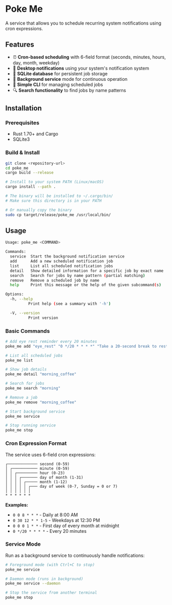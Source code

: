 # Poke Me

A service that allows you to schedule recurring system notifications using cron expressions. 

## Features

- ⏰ **Cron-based scheduling** with 6-field format (seconds, minutes, hours, day, month, weekday)
- 🔔 **Desktop notifications** using your system's notification system
- 💾 **SQLite database** for persistent job storage
- 🚀 **Background service** mode for continuous operation
- 📝 **Simple CLI** for managing scheduled jobs
- 🔍 **Search functionality** to find jobs by name patterns

## Installation

### Prerequisites
- Rust 1.70+ and Cargo
- SQLite3

### Build & Install
```bash
git clone <repository-url>
cd poke_me
cargo build --release

# Install to your system PATH (Linux/macOS)
cargo install --path .

# The binary will be installed to ~/.cargo/bin/
# Make sure this directory is in your PATH

# Or manually copy the binary
sudo cp target/release/poke_me /usr/local/bin/
```

## Usage

```bash
Usage: poke_me <COMMAND>

Commands:
  service  Start the background notification service
  add      Add a new scheduled notification job
  list     List all scheduled notification jobs
  detail   Show detailed information for a specific job by exact name
  search   Search for jobs by name pattern (partial matching)
  remove   Remove a scheduled job by name
  help     Print this message or the help of the given subcommand(s)

Options:
  -h, --help
          Print help (see a summary with '-h')

  -V, --version
          Print version
```
### Basic Commands

```bash
# Add eye rest reminder every 20 minutes
poke_me add "eye_rest" "0 */20 * * * *" "Take a 20-second break to rest your eyes"

# List all scheduled jobs
poke_me list

# Show job details
poke_me detail "morning_coffee"

# Search for jobs
poke_me search "morning"

# Remove a job
poke_me remove "morning_coffee"

# Start background service
poke_me service

# Stop running service
poke_me stop
```

### Cron Expression Format

The service uses 6-field cron expressions:
```
┌───────────── second (0-59)
│ ┌─────────── minute (0-59)
│ │ ┌───────── hour (0-23)
│ │ │ ┌─────── day of month (1-31)
│ │ │ │ ┌───── month (1-12)
│ │ │ │ │ ┌─── day of week (0-7, Sunday = 0 or 7)
│ │ │ │ │ │
* * * * * *
```

**Examples:**
- `0 0 8 * * *` - Daily at 8:00 AM
- `0 30 12 * * 1-5` - Weekdays at 12:30 PM
- `0 0 0 1 * *` - First day of every month at midnight
- `0 */20 * * * *` - Every 20 minutes

### Service Mode

Run as a background service to continuously handle notifications:

```bash
# Foreground mode (with Ctrl+C to stop)
poke_me service

# Daemon mode (runs in background)
poke_me service --daemon

# Stop the service from another terminal
poke_me stop
```
